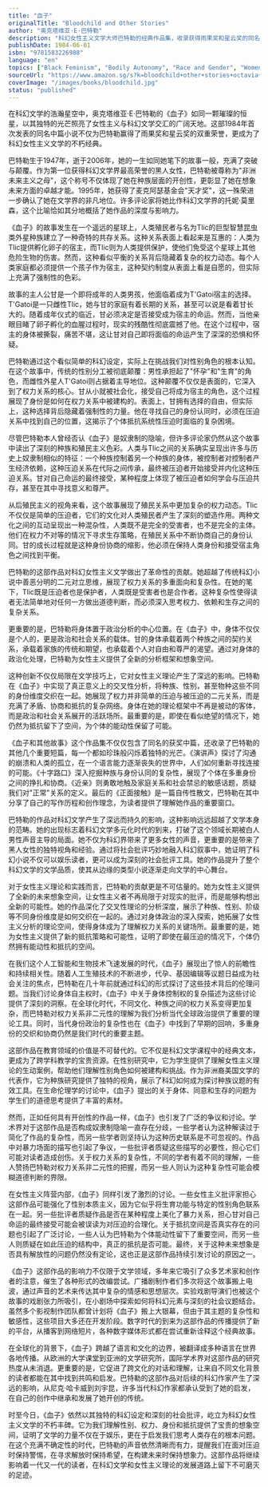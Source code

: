```yaml
---
title: "血子"
originalTitle: "Bloodchild and Other Stories"
author: "奥克塔维亚·E·巴特勒"
description: "科幻女性主义文学大师巴特勒的经典作品集，收录获得雨果奖和星云奖的同名中篇小说，通过跨物种关系探索性别角色、权力关系和身份认同。"
publishDate: 1984-06-01
isbn: "9781583226988"
language: "en"
topics: ["Black Feminism", "Bodily Autonomy", "Race and Gender", "Women's Literature"]
sourceUrl: "https://www.amazon.sg/s?k=bloodchild+other+stories+octavia+butler&tag=inkrupt-22"
coverImage: "/images/books/bloodchild.jpg"
status: "published"
---
```


在科幻文学的浩瀚星空中，奥克塔维亚·E·巴特勒的《血子》如同一颗璀璨的恒星，以其独特的光芒照亮了女性主义与科幻文学交汇的广阔天地。这部1984年首次发表的同名中篇小说不仅为巴特勒赢得了雨果奖和星云奖的双重荣誉，更成为了科幻女性主义文学的不朽经典。

巴特勒生于1947年，逝于2006年，她的一生如同她笔下的故事一般，充满了突破与颠覆。作为第一位获得科幻文学界最高荣誉的黑人女性，巴特勒被尊称为"非洲未来主义之母"，这个称号不仅体现了她在种族层面的开创性，更彰显了她在想象未来方面的卓越才能。1995年，她获得了麦克阿瑟基金会"天才奖"，这一殊荣进一步确认了她在文学界的非凡地位。许多评论家将她比作科幻文学界的托妮·莫里森，这个比喻恰如其分地概括了她作品的深度与影响力。

《血子》的故事发生在一个遥远的星球上，人类殖民者与名为Tlic的巨型智慧昆虫类外星种族建立了一种奇特的共存关系。这种关系表面上看起来是互惠的：人类为Tlic提供孵化卵子的宿主，而Tlic则为人类提供保护，使他们免受这个星球上其他危险生物的伤害。然而，这种看似平衡的关系背后隐藏着复杂的权力动态。每个人类家庭都必须提供一个孩子作为宿主，这种契约制度从表面上看是自愿的，但实际上充满了强制性的色彩。

故事的主人公甘是一个即将成年的人类男孩，他面临着成为T'Gatoi宿主的选择。T'Gatoi是一只雌性Tlic，她与甘的家庭有着长期的关系，甚至可以说是看着甘长大的。随着成年仪式的临近，甘必须决定是否接受成为宿主的命运。然而，当他亲眼目睹了卵子孵化的血腥过程时，现实的残酷性彻底震撼了他。在这个过程中，宿主的身体被撕裂，痛苦不堪，这让甘对自己即将面临的命运产生了深深的恐惧和怀疑。

巴特勒通过这个看似简单的科幻设定，实际上在挑战我们对性别角色的根本认知。在这个故事中，传统的性别分工被彻底颠覆：男性承担起了"怀孕"和"生育"的角色，而雌性外星人T'Gatoi则占据着主导地位。这种颠覆不仅仅是表面的，它深入到了权力关系的核心。甘从小就被社会化，接受自己将成为宿主的角色，这个过程展现了身份是如何在权力关系中被建构的。表面上，甘拥有选择的自由，但实际上，这种选择背后隐藏着强制性的力量。他在寻找自己的身份认同时，必须在压迫关系中找到自己的位置，这揭示了个体抵抗系统性压迫时面临的复杂困境。

尽管巴特勒本人曾经否认《血子》是奴隶制的隐喻，但许多评论家仍然从这个故事中读出了深刻的种族和殖民主义色彩。人类与Tlic之间的关系确实呈现出许多与历史上奴隶制相似的特征：一个种族控制着另一个种族的身体，被控制者对控制者产生经济依赖，这种压迫关系在代际之间传承，最终被压迫者开始接受并内化这种压迫关系。甘对自己命运的最终接受，某种程度上体现了被压迫者如何学会与压迫共存，甚至在其中寻找意义和尊严。

从后殖民主义的视角来看，这个故事展现了殖民关系中更加复杂的权力动态。Tlic不仅仅是简单的压迫者，它们的文化对人类殖民者产生了深刻的塑造作用。两种文化之间的互动呈现出一种混杂性，人类既不是完全的受害者，也不是完全的主体。他们在权力不对等的情况下寻求生存策略，在殖民关系中不断协商自己的身份认同。甘的成长过程就是这种身份协商的缩影，他必须在保持人类身份和接受宿主角色之间找到平衡。

巴特勒的这部作品对科幻女性主义文学做出了革命性的贡献。她超越了传统科幻小说中善恶分明的二元对立思维，展现了权力关系的多重面向和复杂性。在她的笔下，Tlic既是压迫者也是保护者，人类既是受害者也是合作者。这种复杂性使得读者无法简单地对任何一方做出道德判断，而必须深入思考权力、依赖和生存之间的复杂关系。

更重要的是，巴特勒将身体置于政治分析的中心位置。在《血子》中，身体不仅仅是个人的，更是政治和社会关系的载体。甘的身体承载着两个种族之间的契约关系，承载着家族的传统和期望，也承载着个人对自由和尊严的渴望。通过对身体的政治化处理，巴特勒为女性主义提供了全新的分析框架和想象空间。

这种创新不仅仅局限在文学技巧上，它对女性主义理论产生了深远的影响。巴特勒在《血子》中实现了真正意义上的交叉性分析，将种族、性别，甚至物种这些不同的身份维度交织在一起。她展现了权力并非简单的压迫与被压迫的二元关系，而是充满了矛盾、协商和抵抗的复杂网络。身体在她的理论框架中不再是被动的客体，而是政治和社会关系展开的活跃场所。最重要的是，即使在看似绝望的情况下，她仍然为抵抗留下了空间，为个体的能动性保留了可能。

《血子和其他故事》这个作品集不仅仅包含了同名的获奖中篇，还收录了巴特勒的其他几个重要短篇，每一个都如珍珠般闪烁着独特的光芒。《演讲声》探讨了沟通的崩溃和人类的孤立，在一个语言能力逐渐丧失的世界中，人们如何重新寻找连接的可能。《十字路口》深入挖掘种族与身份认同的复杂性，展现了个体在多重身份之间的挣扎和协商。《近亲》则勇敢地触及家庭关系和社会禁忌的敏感话题，质疑我们对"正常"关系的定义。最后的《正面接触》是一篇自传性散文，巴特勒在其中分享了自己的写作历程和创作理念，为读者提供了理解她作品的重要窗口。

巴特勒的作品对科幻文学产生了深远而持久的影响，这种影响远远超越了文学本身的范畴。她的出现标志着科幻文学多元化时代的到来，打破了这个领域长期被白人男性声音主导的局面。她不仅为科幻界带来了更多女性的声音，更重要的是带来了黑人女性的独特视角和经验。通过将社会批评巧妙地融入科幻叙事中，她证明了科幻小说不仅可以娱乐读者，更可以成为深刻的社会批评工具。她的作品提升了整个科幻文学的文学品质，使其从边缘的类型小说逐渐走向文学的中心舞台。

对于女性主义理论和实践而言，巴特勒的贡献更是不可估量的。她为女性主义提供了全新的未来想象空间，让女性主义者不再局限于对现实的批评，而是能够构想出全新的可能性。她的作品深化了交叉性理论的分析深度，展示了种族、性别、阶级等不同身份维度是如何交织在一起的。通过对身体政治的深入探索，她拓展了女性主义分析的理论空间，使得身体成为了理解权力关系的关键场所。最重要的是，她为女性主义提供了新的抵抗策略和可能性，证明了即使在最压迫的情况下，个体仍然拥有能动性和抵抗的空间。

在我们这个人工智能和生物技术飞速发展的时代，《血子》展现出了惊人的前瞻性和持续相关性。随着人工生殖技术的不断进步，代孕、基因编辑等议题日益成为社会关注的焦点，巴特勒在几十年前就通过科幻的形式探讨了这些技术背后的伦理问题。当我们讨论身体自主权时，《血子》中关于身体控制权的复杂描述为这些讨论提供了深刻的洞察。在全球化时代，不同文化、种族之间的权力关系变得更加复杂，而巴特勒对权力关系非二元性的理解为我们分析当代全球政治提供了重要的理论工具。同时，当代身份政治的复杂性也在《血子》中找到了早期的回响，多重身份的交织和协商仍然是我们时代的重要主题。

这部作品在教育领域的价值是不可替代的。它不仅是科幻文学课程中的经典文本，更成为了跨学科教学的宝贵资源。在性别研究中，它为学生提供了理解女性主义理论的生动案例，帮助他们理解性别角色如何被建构和挑战。作为非洲裔美国文学的代表作，它为种族研究提供了独特的视角，展示了科幻如何成为探讨种族议题的有效工具。在生命伦理学的讨论中，《血子》提出的关于身体、同意和生存的问题为学生们的道德思考提供了丰富的素材。

然而，正如任何具有开创性的作品一样，《血子》也引发了广泛的争议和讨论。学术界对于这部作品是否构成奴隶制隐喻一直存在分歧，一些学者认为这种解读过于简化了作品的复杂性，而另一些学者则坚持认为这种历史联系是不可忽视的。作品中对暴力场面的描写也引起了争议，一些批评者质疑这些描写的必要性，担心它们可能对读者造成创伤。关于权力关系的复杂性，不同的学者有着不同的理解，一些人赞扬巴特勒对权力关系非二元性的把握，而另一些人则认为这种复杂性可能会模糊道德判断的界限。

在女性主义阵营内部，《血子》同样引发了激烈的讨论。一些女性主义批评家担心这部作品可能强化了性别本质主义，因为它似乎将生育功能与特定的性别角色联系在一起。另一些批评者质疑作品是否在某种程度上美化了暴力关系，担心甘对自己命运的最终接受可能会被误读为对压迫的合理化。关于抵抗空间是否真实存在的问题也引起了广泛讨论，一些人认为巴特勒为个体能动性留下了重要空间，而另一些人则质疑在如此压迫的结构中，真正的抵抗是否可能。最终，关于这种未来想象是否具有解放性的问题仍然没有定论，这也正是这部作品持续引发讨论的原因之一。

《血子》这部作品的影响力不仅限于文学领域，多年来它吸引了众多艺术家和创作者的注意，催生了各种形式的改编尝试。广播剧制作者们多次将这个故事搬上电波，通过声音的艺术来传达其中复杂的情感和思想层次。实验戏剧导演们也被这个故事的戏剧张力所吸引，在小剧场中探索如何将科幻元素与深刻的社会议题结合。虽然多个影视制作团队都曾计划将《血子》搬上大银幕，但由于其主题的复杂性和敏感性，这些项目大多还在开发阶段。数字时代的到来为这部作品的传播提供了新的平台，从播客到网络短片，各种数字媒体形式都在尝试重新诠释这个经典故事。

在全球化的背景下，《血子》跨越了语言和文化的边界，被翻译成多种语言在世界各地传播。从欧洲的大学课堂到亚洲的文学研究所，国际学术界对这部作品的研究热度从未消退。更重要的是，它促进了跨文化的对话和理解，让来自不同文化背景的读者都能在其中找到共鸣和启发。巴特勒的这部作品对后续的科幻作家产生了深远的影响，从尼克·哈卡威到刘宇昆，许多当代科幻作家都承认受到了她的启发，在自己的创作中继承和发展了她开创的传统。

时至今日，《血子》依然以其独特的科幻设定和深刻的社会批评，屹立为科幻女性主义文学的不朽丰碑。它为我们理解性别、权力、身份和抵抗提供了宝贵的想象空间，证明了文学的力量不仅在于娱乐，更在于启发我们思考人类存在的根本问题。在这个充满不确定性的时代，巴特勒的声音依然清晰而有力，提醒我们在面对压迫时保持警惕，在寻求解放时保持希望，在构建未来时保持想象力。这部作品将继续影响着一代又一代的读者，在科幻文学和女性主义理论的发展道路上留下不可磨灭的足迹。